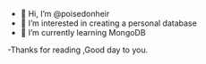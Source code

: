 - 👋 Hi, I’m @poisedonheir
- 👀 I’m interested in creating a personal database
- 🌱 I’m currently learning  MongoDB

-Thanks for reading ,Good day to you.

<!---
poisedonheir/poisedonheir is a ✨ special ✨ repository because its `README.md` (this file) appears on your GitHub profile.
You can click the Preview link to take a look at your changes.
--->
